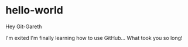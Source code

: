 # hello-world

Hey Git-Gareth

I'm exited I'm finally learning how to use GitHub... What took you so long!

